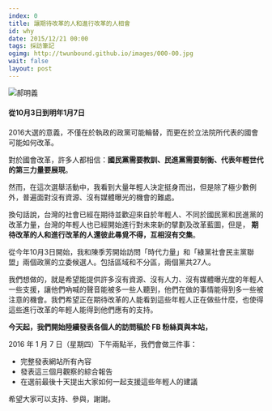 ```yaml
---
index: 0
title: 讓期待改革的人和進行改革的人相會
id: why
date: 2015/12/21 00:00
tags: 採訪筆記
ogimg: http://twunbound.github.io/images/000-00.jpg
wait: false
layout: post
---
```


<img class="news-photo-1" src="/images/000-00.jpg" alt="郝明義">

#### 從10月3日到明年1月7日

2016大選的意義，不僅在於執政的政黨可能輪替，而更在於立法院所代表的國會可能如何改革。

對於國會改革，許多人都相信：<strong>國民黨需要教訓、民進黨需要制衡、代表年輕世代的第三力量要展現</strong>。

然而，在這次選舉活動中，我看到大量年輕人決定挺身而出，但是除了極少數例外，普遍面對沒有資源、沒有媒體曝光的機會的難處。

換句話說，台灣的社會已經在期待並歡迎來自於年輕人、不同於國民黨和民進黨的改革力量，台灣的年輕人也已經開始進行對未來新的擘劃及改革藍圖，但是，
<strong>期待改革的人和進行改革的人還彼此㝷覓不得，互相沒有交集</strong>。

從今年10月3日開始，我和陳季芳開始訪問「時代力量」和「綠黨社會民主黨聯盟」兩個政黨的立委候選人。包括區域和不分區，兩個黨共27人。

我們想做的，就是希望能提供許多沒有資源、沒有人力、沒有媒體曝光度的年輕人一些支援，讓他們吶喊的聲音能被多一些人聽到，他們在做的事情能得到多一些被注意的機會。我們希望正在期待改革的人能看到這些年輕人正在做些什麼，也使得這些進行改革的年輕人能得到他們應有的支持。

**今天起，我們開始陸續發表各個人的訪問稿於 FB 粉絲頁與本站，**

2016 年 1 月 7 日（星期四）下午兩點半，我們會做三件事：

- 完整發表網站所有內容
- 發表這三個月觀察的綜合報告
- 在選前最後十天提出大家如何一起支援這些年輕人的建議

希望大家可以支持、參與，謝謝。
